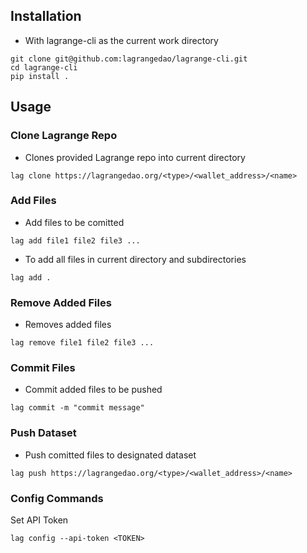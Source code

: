 ## Installation

- With lagrange-cli as the current work directory

 ```
 git clone git@github.com:lagrangedao/lagrange-cli.git
 cd lagrange-cli
 pip install .
 ```

## Usage

### Clone Lagrange Repo
- Clones provided Lagrange repo into current directory
```
lag clone https://lagrangedao.org/<type>/<wallet_address>/<name>
```
### Add Files
- Add files to be comitted
```
lag add file1 file2 file3 ...
```
- To add all files in current directory and subdirectories
```
lag add .
```

### Remove Added Files
- Removes added files
```
lag remove file1 file2 file3 ...
```

### Commit Files
- Commit added files to be pushed
```
lag commit -m "commit message"
```
### Push Dataset
- Push comitted files to designated dataset
```
lag push https://lagrangedao.org/<type>/<wallet_address>/<name>
```

### Config Commands
Set API Token
```
lag config --api-token <TOKEN>
```

